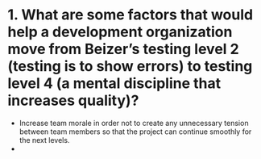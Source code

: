 # 1. What are some factors that would help a development organization move from Beizer’s testing level 2 (testing is to show errors) to testing level 4 (a mental discipline that increases quality)?

- Increase team morale in order not to create any unnecessary tension between team members so that the project can continue smoothly for the next levels.
- 